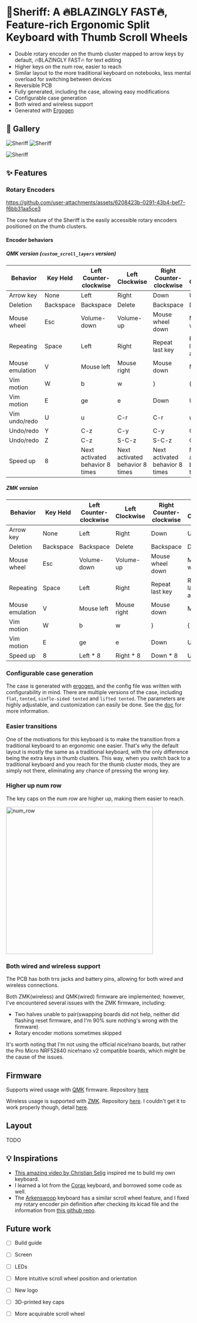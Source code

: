 # :gun:Sheriff: A :fire:BLAZINGLY FAST:fire:, Feature-rich Ergonomic Split Keyboard with Thumb Scroll Wheels

- Double rotary encoder on the thumb cluster mapped to arrow keys by default, :fire:BLAZINGLY FAST:fire: for text editing
- Higher keys on the num row, easier to reach
- Similar layout to the more traditional keyboard on notebooks, less mental overload for switching between devices
- Reversible PCB
- Fully generated, including the case, allowing easy modifications
- Configurable case generation
- Both wired and wireless support
- Generated with [Ergogen](https://github.com/ergogen/ergogen)

## :art: Gallery

![Sheriff](assets/2024-11-13-11-18-53.png)
![Sheriff](assets/2024-11-13-11-18-12.png)

![Sheriff](assets/2024-11-13-11-18-37.png)


## :sparkles: Features

### Rotary Encoders
https://github.com/user-attachments/assets/6208423b-0291-43b4-bef7-f6bb31aa5ce3

The core feature of the Sheriff is the easily accessible rotary encoders positioned on the thumb clusters.

#### Encoder behaviors

##### QMK version (`custom_scroll_layers` version)

| Behavior        | Key Held  | Left Counter-clockwise          | Left Clockwise                  | Right Counter-clockwise         | Right Clockwise                 |
|-----------------|-----------|---------------------------------|---------------------------------|---------------------------------|---------------------------------|
| Arrow key       | None      | Left                            | Right                           | Down                            | Up                              |
| Deletion        | Backspace | Backspace                       | Delete                          | Backspace                       | Delete                          |
| Mouse wheel     | Esc       | Volume-down                     | Volume-up                       | Mouse wheel down                | Mouse wheel up                  |
| Repeating       | Space     | Left                            | Right                           | Repeat last key                 | Repeat last key's alternative   |
| Mouse emulation | V         | Mouse left                      | Mouse right                     | Mouse down                      | Mouse up                        |
| Vim motion      | W         | b                               | w                               | }                               | {                               |
| Vim motion      | E         | ge                              | e                               | Down                            | Up                              |
| Vim undo/redo   | U         | u                               | C-r                             | C-r                             | u                               |
| Undo/redo       | Y         | C-z                             | C-y                             | C-y                             | C-z                             |
| Undo/redo       | Z         | C-z                             | S-C-z                           | S-C-z                           | C-z                             |
| Speed up        | 8         | Next activated behavior 8 times | Next activated behavior 8 times | Next activated behavior 8 times | Next activated behavior 8 times |

##### ZMK version

| Behavior        | Key Held  | Left Counter-clockwise | Left Clockwise | Right Counter-clockwise | Right Clockwise               | Description |
|-----------------|-----------|------------------------|----------------|-------------------------|-------------------------------|-------------|
| Arrow key       | None      | Left                   | Right          | Down                    | Up                            |             |
| Deletion        | Backspace | Backspace              | Delete         | Backspace               | Delete                        |             |
| Mouse wheel     | Esc       | Volume-down            | Volume-up      | Mouse wheel down        | Mouse wheel up                | Sym layer   |
| Repeating       | Space     | Left                   | Right          | Repeat last key         | Repeat last key's alternative | Nav layer   |
| Mouse emulation | V         | Mouse left             | Mouse right    | Mouse down              | Mouse up                      | Mouse layer |
| Vim motion      | W         | b                      | w              | }                       | {                             |             |
| Vim motion      | E         | ge                     | e              | Down                    | Up                            |             |
| Speed up        | 8         | Left * 8               | Right * 8      | Down * 8                | Up * 8                        |             |



### Configurable case generation
The case is generated with [ergogen](https://github.com/ergogen/ergogen), and the config file was written with configurability in mind. There are multiple versions of the case, including `flat`, `tented`, `sinfle-sided tented` and `lifted tented`. The parameters are highly adjustable, and customization can easily be done. See the [doc](/docs/case_customization.md) for more information.

### Easier transitions

One of the motivations for this keyboard is to make the transition from a traditional keyboard to an ergonomic one easier. That's why the default layout is mostly the same as a traditional keyboard, with the only difference being the extra keys in thumb clusters. This way, when you switch back to a traditional keyboard and you reach for the thumb cluster mods, they are simply not there, eliminating any chance of pressing the wrong key.

### Higher up num row

The key caps on the num row are higher up, making them easier to reach.

<img src="assets/2024-11-13-11-24-31.png" alt="num_row" width="400" align="center"/>

### Both wired and wireless support
The PCB has both trrs jacks and battery pins, allowing for both wired and wireless connections.

Both ZMK(wireless) and QMK(wired) firmware are implemented; however, I've encountered several issues with the ZMK firmware, including:
- Two halves unable to pair(swapping boards did not help, neither did flashing reset firmware, and I'm 90% sure nothing's wrong with the firmware)
- Rotary encoder motions sometimes skipped

It's worth noting that I'm not using the official nice!nano boards, but rather the Pro Micro NRF52840 nice!nano v2 compatible boards, which might be the cause of the issues.

## Firmware
Supports wired usage with [QMK](https://qmk.fm/) firmware. Repository [here](https://github.com/AJGamma/sheriff-qmk-config)

Wireless usage is supported with [ZMK](https://zmk.dev/). Repository [here](https://github.com/AJGamma/sheriff-zmk-config). I couldn't get it to work properly though, detail [here](#both-wired-and-wireless-support).

## Layout
TODO

## :bulb: Inspirations

- [This amazing video by Christian Selig](https://www.youtube.com/watch?v=7UXsD7nSfDY) inspired me to build my own keyboard.
- I learned a lot from the [Corax](https://github.com/dnlbauer/corax-keyboard) keyboard, and borrowed some code as well.
- The [Arkenswoop](https://github.com/SuperFola/arkenswoop) keyboard has a similar scroll wheel feature, and I fixed my rotary encoder pin definition after checking its kicad file and the information from [this github repo](https://github.com/rroels/EVQWGD001-Pinout).


## Future work
- [ ] Build guide
- [ ] Screen
- [ ] LEDs
- [ ] More intuitive scroll wheel position and orientation
- [ ] New logo
- [ ] 3D-printed key caps
- [ ] More acquirable scroll wheel


